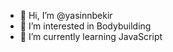 - 👋 Hi, I’m @yasinnbekir
- 👀 I’m interested in Bodybuilding
- 🌱 I’m currently learning JavaScript

<!---
yasinnbekir/yasinnbekir is a ✨ special ✨ repository because its `README.md` (this file) appears on your GitHub profile.
You can click the Preview link to take a look at your changes.
--->
